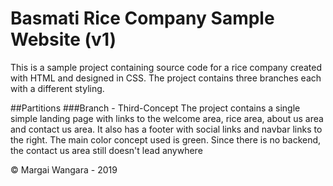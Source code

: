 # Basmati Rice Company Sample Website (v1)

This is a sample project containing source code for a rice company created with HTML and designed in CSS.
The project contains three branches each with a different styling.

##Partitions
###Branch - Third-Concept
The project contains a single simple landing page with links to the welcome area, rice area, about us area and contact us area. It also has a footer with social links and navbar links to the right. The main color concept used is green. Since there is no backend, the contact us area still doesn't lead anywhere

&copy; Margai Wangara - 2019
